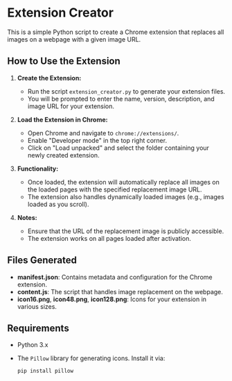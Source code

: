 # Extension Creator

This is a simple Python script to create a Chrome extension that replaces all images on a webpage with a given image URL.

## How to Use the Extension

1. **Create the Extension:**
   - Run the script `extension_creator.py` to generate your extension files.
   - You will be prompted to enter the name, version, description, and image URL for your extension.

2. **Load the Extension in Chrome:**
   - Open Chrome and navigate to `chrome://extensions/`.
   - Enable "Developer mode" in the top right corner.
   - Click on "Load unpacked" and select the folder containing your newly created extension.

3. **Functionality:**
   - Once loaded, the extension will automatically replace all images on the loaded pages with the specified replacement image URL.
   - The extension also handles dynamically loaded images (e.g., images loaded as you scroll).

4. **Notes:**
   - Ensure that the URL of the replacement image is publicly accessible.
   - The extension works on all pages loaded after activation.

## Files Generated

- **manifest.json**: Contains metadata and configuration for the Chrome extension.
- **content.js**: The script that handles image replacement on the webpage.
- **icon16.png**, **icon48.png**, **icon128.png**: Icons for your extension in various sizes.

## Requirements

- Python 3.x
- The `Pillow` library for generating icons. Install it via:

    ```bash
    pip install pillow
    ```
